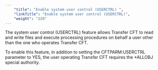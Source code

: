 ```yaml
---
    "title": "Enable system user control (USERCTRL) ",
    "linkTitle": "Enable system user control (USERCTRL)",
    "weight": "220"
---
```

The system user control (USERCTRL) feature allows Transfer CFT to read and write files and execute processing procedures on behalf a user other than the one who operates Transfer CFT.

To enable this feature, in addition to setting the CFTPARM:USERCTRL parameter to YES, the user operating Transfer CFT requires the \*ALLOBJ special authority.
